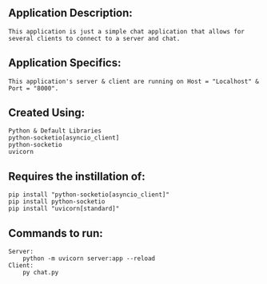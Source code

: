 ## Application Description:
    This application is just a simple chat application that allows for several clients to connect to a server and chat.

## Application Specifics:
    This application's server & client are running on Host = "Localhost" & Port = "8000".

## Created Using:
    Python & Default Libraries
    python-socketio[asyncio_client]
    python-socketio
    uvicorn

## Requires the instillation of:
    pip install "python-socketio[asyncio_client]"
    pip install python-socketio
    pip install "uvicorn[standard]"

## Commands to run:
    Server:
        python -m uvicorn server:app --reload
    Client: 
        py chat.py
